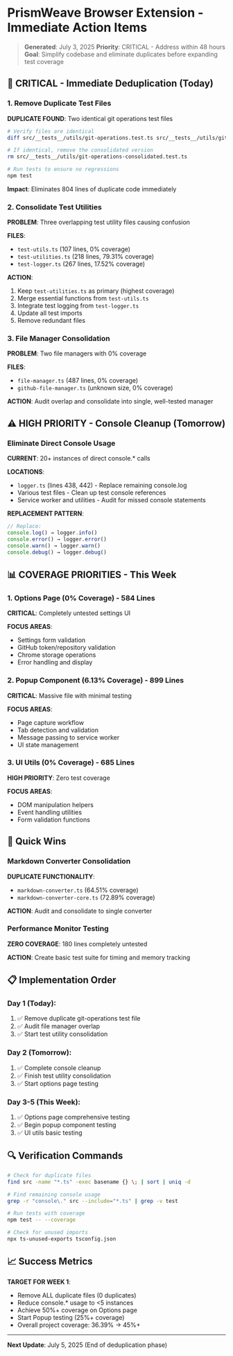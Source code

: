 # PrismWeave Browser Extension - Immediate Action Items

> **Generated**: July 3, 2025 **Priority**: CRITICAL - Address within 48 hours
> **Goal**: Simplify codebase and eliminate duplicates before expanding test
> coverage

## 🚨 CRITICAL - Immediate Deduplication (Today)

### 1. Remove Duplicate Test Files

**DUPLICATE FOUND**: Two identical git operations test files

```bash
# Verify files are identical
diff src/__tests__/utils/git-operations.test.ts src/__tests__/utils/git-operations-consolidated.test.ts

# If identical, remove the consolidated version
rm src/__tests__/utils/git-operations-consolidated.test.ts

# Run tests to ensure no regressions
npm test
```

**Impact**: Eliminates 804 lines of duplicate code immediately

### 2. Consolidate Test Utilities

**PROBLEM**: Three overlapping test utility files causing confusion

**FILES**:

- `test-utils.ts` (107 lines, 0% coverage)
- `test-utilities.ts` (218 lines, 79.31% coverage)
- `test-logger.ts` (267 lines, 17.52% coverage)

**ACTION**:

1. Keep `test-utilities.ts` as primary (highest coverage)
2. Merge essential functions from `test-utils.ts`
3. Integrate test logging from `test-logger.ts`
4. Update all test imports
5. Remove redundant files

### 3. File Manager Consolidation

**PROBLEM**: Two file managers with 0% coverage

**FILES**:

- `file-manager.ts` (487 lines, 0% coverage)
- `github-file-manager.ts` (unknown size, 0% coverage)

**ACTION**: Audit overlap and consolidate into single, well-tested manager

## ⚠️ HIGH PRIORITY - Console Cleanup (Tomorrow)

### Eliminate Direct Console Usage

**CURRENT**: 20+ instances of direct console.\* calls

**LOCATIONS**:

- `logger.ts` (lines 438, 442) - Replace remaining console.log
- Various test files - Clean up test console references
- Service worker and utilities - Audit for missed console statements

**REPLACEMENT PATTERN**:

```typescript
// Replace:
console.log() → logger.info()
console.error() → logger.error()
console.warn() → logger.warn()
console.debug() → logger.debug()
```

## 📊 COVERAGE PRIORITIES - This Week

### 1. Options Page (0% Coverage) - 584 Lines

**CRITICAL**: Completely untested settings UI

**FOCUS AREAS**:

- Settings form validation
- GitHub token/repository validation
- Chrome storage operations
- Error handling and display

### 2. Popup Component (6.13% Coverage) - 899 Lines

**CRITICAL**: Massive file with minimal testing

**FOCUS AREAS**:

- Page capture workflow
- Tab detection and validation
- Message passing to service worker
- UI state management

### 3. UI Utils (0% Coverage) - 685 Lines

**HIGH PRIORITY**: Zero test coverage

**FOCUS AREAS**:

- DOM manipulation helpers
- Event handling utilities
- Form validation functions

## 🎯 Quick Wins

### Markdown Converter Consolidation

**DUPLICATE FUNCTIONALITY**:

- `markdown-converter.ts` (64.51% coverage)
- `markdown-converter-core.ts` (72.89% coverage)

**ACTION**: Audit and consolidate to single converter

### Performance Monitor Testing

**ZERO COVERAGE**: 180 lines completely untested

**ACTION**: Create basic test suite for timing and memory tracking

## 📋 Implementation Order

### Day 1 (Today):

1. ✅ Remove duplicate git-operations test file
2. ✅ Audit file manager overlap
3. ✅ Start test utility consolidation

### Day 2 (Tomorrow):

1. ✅ Complete console cleanup
2. ✅ Finish test utility consolidation
3. ✅ Start options page testing

### Day 3-5 (This Week):

1. ✅ Options page comprehensive testing
2. ✅ Begin popup component testing
3. ✅ UI utils basic testing

## 🔍 Verification Commands

```bash
# Check for duplicate files
find src -name "*.ts" -exec basename {} \; | sort | uniq -d

# Find remaining console usage
grep -r "console\." src --include="*.ts" | grep -v test

# Run tests with coverage
npm test -- --coverage

# Check for unused imports
npx ts-unused-exports tsconfig.json
```

## 📈 Success Metrics

**TARGET FOR WEEK 1**:

- Remove ALL duplicate files (0 duplicates)
- Reduce console.\* usage to <5 instances
- Achieve 50%+ coverage on Options page
- Start Popup testing (25%+ coverage)
- Overall project coverage: 36.39% → 45%+

---

**Next Update**: July 5, 2025 (End of deduplication phase)
